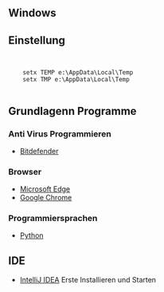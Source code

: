 ## Windows

## Einstellung

```


    setx TEMP e:\AppData\Local\Temp
    setx TMP e:\AppData\Local\Temp
   
```

## Grundlagenn Programme


### Anti Virus Programmieren

* [Bitdefender](https://login.bitdefender.com/central/login.html?lang=de_DE&redirect_url=https:%2F%2Fcentral.bitdefender.com%2Factivity%3FbrowserLang%3Dde_DE)

### Browser

* [Microsoft Edge](https://www.microsoft.com/en-us/edge)
* [Google Chrome](https://www.google.de/chrome)

### Programmiersprachen

* [Python](https://www.python.org/downloads/)

## IDE
* [IntelliJ IDEA](https://www.jetbrains.com/idea/) Erste Installieren und Starten






